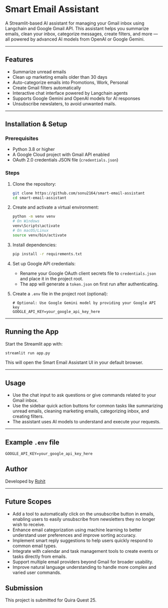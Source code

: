 # Smart Email Assistant

A Streamlit-based AI assistant for managing your Gmail inbox using Langchain and Google Gmail API. This assistant helps you summarize emails, clean your inbox, categorize messages, create filters, and more — all powered by advanced AI models from OpenAI or Google Gemini.

---

## Features

- Summarize unread emails
- Clean up marketing emails older than 30 days
- Auto-categorize emails into Promotions, Work, Personal
- Create Gmail filters automatically
- Interactive chat interface powered by Langchain agents
- Supports Google Gemini and OpenAI models for AI responses
- Unsubscribe newslaters, to avoid unwanted mails.

---

## Installation & Setup

### Prerequisites

- Python 3.8 or higher
- A Google Cloud project with Gmail API enabled
- OAuth 2.0 credentials JSON file (`credentials.json`)

### Steps

1. Clone the repository:

   ```bash
   git clone https://github.com/sonu2164/smart-email-assistant
   cd smart-email-assistant
   ```

2. Create and activate a virtual environment:

   ```bash
   python -m venv venv
   # On Windows
   venv\Scripts\activate
   # On macOS/Linux
   source venv/bin/activate
   ```

3. Install dependencies:

   ```bash
   pip install -r requirements.txt
   ```

4. Set up Google API credentials:

   - Rename your Google OAuth client secrets file to `credentials.json` and place it in the project root.
   - The app will generate a `token.json` on first run after authenticating.

5. Create a `.env` file in the project root (optional):

   ```env
   # Optional: Use Google Gemini model by providing your Google API key
   GOOGLE_API_KEY=your_google_api_key_here
   ```

---

## Running the App

Start the Streamlit app with:

```bash
streamlit run app.py
```

This will open the Smart Email Assistant UI in your default browser.

---

## Usage

- Use the chat input to ask questions or give commands related to your Gmail inbox.
- Use the sidebar quick action buttons for common tasks like summarizing unread emails, cleaning marketing emails, categorizing inbox, and creating filters.
- The assistant uses AI models to understand and execute your requests.

---

## Example `.env` file

```env
GOOGLE_API_KEY=your_google_api_key_here
```


## Author

Developed by [Rohit](https://github.com/RohitDesale)

---

## Future Scopes

- Add a tool to automatically click on the unsubscribe button in emails, enabling users to easily unsubscribe from newsletters they no longer wish to receive.
- Enhance email categorization using machine learning to better understand user preferences and improve sorting accuracy.
- Implement smart reply suggestions to help users quickly respond to common email types.
- Integrate with calendar and task management tools to create events or tasks directly from emails.
- Support multiple email providers beyond Gmail for broader usability.
- Improve natural language understanding to handle more complex and varied user commands.

## Submission

This project is submitted for Quira Quest 25.
